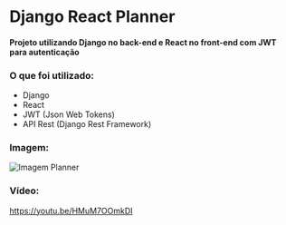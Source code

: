 # Django React Planner

#### Projeto utilizando Django no back-end e React no front-end com JWT para autenticação
### O que foi utilizado:
- Django
- React
- JWT (Json Web Tokens)
- API Rest (Django Rest Framework)


### Imagem:
![Imagem Planner](https://github.com/marcusvcalves/Django_React_Planner/blob/main/app_img.png)

### Vídeo:

https://youtu.be/HMuM7OOmkDI
